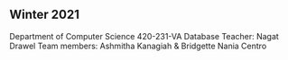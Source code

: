 ## Winter 2021
Department of Computer Science
420-231-VA Database
Teacher: Nagat Drawel
Team members: Ashmitha Kanagiah & Bridgette Nania Centro
